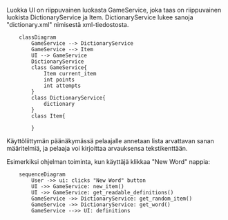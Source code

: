 Luokka UI on riippuvainen luokasta GameService, joka taas on riippuvainen luokista DictionaryService ja Item. DictionaryService lukee sanoja "dictionary.xml" nimisestä xml-tiedostosta.


```mermaid
    classDiagram
        GameService --> DictionaryService
        GameService --> Item
        UI --> GameService
        DictionaryService
        class GameService{
            Item current_item
            int points
            int attempts
        }
        class DictionaryService{
            dictionary
        }
        class Item{

        }
```
Käyttöliittymän päänäkymässä pelaajalle annetaan lista arvattavan sanan määritelmiä, ja pelaaja voi kirjoittaa arvauksensa tekstikenttään.

Esimerkiksi ohjelman toiminta, kun käyttäjä klikkaa "New Word" nappia:
```mermaid
    sequenceDiagram
        User ->> ui: clicks "New Word" button
        UI ->> GameService: new_item()
        UI ->> GameService: get_readable_definitions()
        GameService ->> DictionaryService: get_random_item()
        GameService ->> DictionaryService: get_word()
        GameService -->> UI: definitions
```